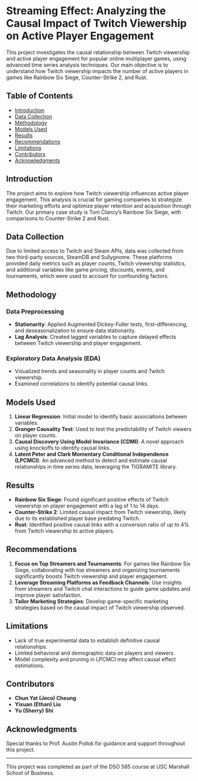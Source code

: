 # Streaming Effect: Analyzing the Causal Impact of Twitch Viewership on Active Player Engagement

This project investigates the causal relationship between Twitch viewership and active player engagement for popular online multiplayer games, using advanced time series analysis techniques. Our main objective is to understand how Twitch viewership impacts the number of active players in games like Rainbow Six Siege, Counter-Strike 2, and Rust.

## Table of Contents
- [Introduction](#introduction)
- [Data Collection](#data-collection)
- [Methodology](#methodology)
- [Models Used](#models-used)
- [Results](#results)
- [Recommendations](#recommendations)
- [Limitations](#limitations)
- [Contributors](#contributors)
- [Acknowledgments](#acknowledgments)

## Introduction

The project aims to explore how Twitch viewership influences active player engagement. This analysis is crucial for gaming companies to strategize their marketing efforts and optimize player retention and acquisition through Twitch. Our primary case study is Tom Clancy’s Rainbow Six Siege, with comparisons to Counter-Strike 2 and Rust.

## Data Collection

Due to limited access to Twitch and Steam APIs, data was collected from two third-party sources, SteamDB and Sullygnome. These platforms provided daily metrics such as player counts, Twitch viewership statistics, and additional variables like game pricing, discounts, events, and tournaments, which were used to account for confounding factors.

## Methodology

### Data Preprocessing
- **Stationarity**: Applied Augmented Dickey-Fuller tests, first-differencing, and deseasonalization to ensure data stationarity.
- **Lag Analysis**: Created lagged variables to capture delayed effects between Twitch viewership and player engagement.

### Exploratory Data Analysis (EDA)
- Visualized trends and seasonality in player counts and Twitch viewership.
- Examined correlations to identify potential causal links.

## Models Used

1. **Linear Regression**: Initial model to identify basic associations between variables.
2. **Granger Causality Test**: Used to test the predictability of Twitch viewers on player counts.
3. **Causal Discovery Using Model Invariance (CDMI)**: A novel approach using knockoffs to identify causal links.
4. **Latent Peter and Clark Momentary Conditional Independence (LPCMCI)**: An advanced method to detect and estimate causal relationships in time series data, leveraging the TIGRAMITE library.

## Results

- **Rainbow Six Siege**: Found significant positive effects of Twitch viewership on player engagement with a lag of 1 to 14 days.
- **Counter-Strike 2**: Limited causal impact from Twitch viewership, likely due to its established player base predating Twitch.
- **Rust**: Identified positive causal links with a conversion ratio of up to 4% from Twitch viewership to active players.

## Recommendations

1. **Focus on Top Streamers and Tournaments**: For games like Rainbow Six Siege, collaborating with top streamers and organizing tournaments significantly boosts Twitch viewership and player engagement.
2. **Leverage Streaming Platforms as Feedback Channels**: Use insights from streamers and Twitch chat interactions to guide game updates and improve player satisfaction.
3. **Tailor Marketing Strategies**: Develop game-specific marketing strategies based on the causal impact of Twitch viewership observed.

## Limitations

- Lack of true experimental data to establish definitive causal relationships.
- Limited behavioral and demographic data on players and viewers.
- Model complexity and pruning in LPCMCI may affect causal effect estimations.

## Contributors

- **Chun Yat (Jeco) Cheung**
- **Yixuan (Ethan) Liu**
- **Yu (Sherry) Shi**

## Acknowledgments

Special thanks to Prof. Austin Pollok for guidance and support throughout this project.

---

This project was completed as part of the DSO 585 course at USC Marshall School of Business.
